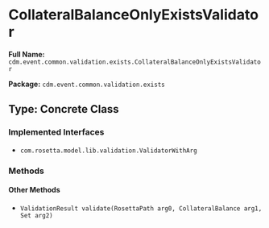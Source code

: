 # CollateralBalanceOnlyExistsValidator

**Full Name:** `cdm.event.common.validation.exists.CollateralBalanceOnlyExistsValidator`

**Package:** `cdm.event.common.validation.exists`

## Type: Concrete Class

### Implemented Interfaces

- `com.rosetta.model.lib.validation.ValidatorWithArg`

### Methods

#### Other Methods

- `ValidationResult validate(RosettaPath arg0, CollateralBalance arg1, Set arg2)`


